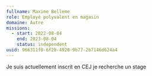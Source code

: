 ```yaml
---
fullname: Maxime Belleme
role: Employé polyvalent en magasin
domaine: Autre
missions:
  - start: 2022-08-04
    end: 2023-08-04
    status: independent
uuid: 966311f0-6f2b-4928-9b77-2b7146d624a4
---
```

Je suis actuellement inscrit en CEJ je recherche un stage